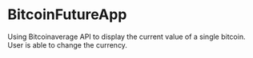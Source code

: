 # BitcoinFutureApp
Using Bitcoinaverage API to display the current value of a single bitcoin. User is able to change the currency. 


